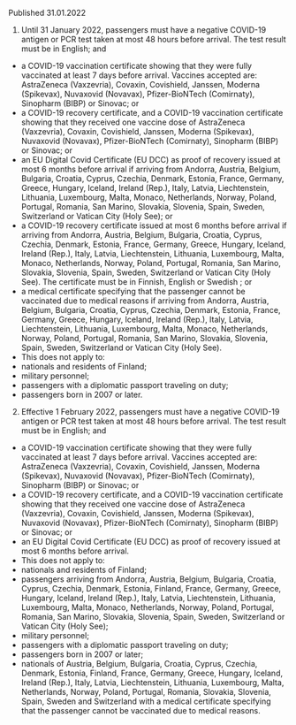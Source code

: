 Published 31.01.2022
1. Until 31 January 2022, passengers must have a negative COVID-19 antigen or PCR test taken at most 48 hours before arrival. The test result must be in English; and
- a COVID-19 vaccination certificate showing that they were fully vaccinated at least 7 days before arrival. Vaccines accepted are: AstraZeneca (Vaxzevria), Covaxin, Covishield, Janssen, Moderna (Spikevax), Nuvaxovid (Novavax), Pfizer-BioNTech (Comirnaty), Sinopharm (BIBP) or Sinovac; or
- a COVID-19 recovery certificate, and a COVID-19 vaccination certificate showing that they received one vaccine dose of AstraZeneca (Vaxzevria), Covaxin, Covishield, Janssen, Moderna (Spikevax), Nuvaxovid (Novavax), Pfizer-BioNTech (Comirnaty), Sinopharm (BIBP) or Sinovac; or
- an EU Digital Covid Certificate (EU DCC) as proof of recovery issued at most 6 months before arrival if arriving from Andorra, Austria, Belgium, Bulgaria, Croatia, Cyprus, Czechia, Denmark, Estonia, France, Germany, Greece, Hungary, Iceland, Ireland (Rep.), Italy, Latvia, Liechtenstein, Lithuania, Luxembourg, Malta, Monaco, Netherlands, Norway, Poland, Portugal, Romania, San Marino, Slovakia, Slovenia, Spain, Sweden, Switzerland or Vatican City (Holy See); or
- a COVID-19 recovery certificate issued at most 6 months before arrival if arriving from Andorra, Austria, Belgium, Bulgaria, Croatia, Cyprus, Czechia, Denmark, Estonia, France, Germany, Greece, Hungary, Iceland, Ireland (Rep.), Italy, Latvia, Liechtenstein, Lithuania, Luxembourg, Malta, Monaco, Netherlands, Norway, Poland, Portugal, Romania, San Marino, Slovakia, Slovenia, Spain, Sweden, Switzerland or Vatican City (Holy See). The certificate must be in Finnish, English or Swedish ; or
- a medical certificate specifying that the passenger cannot be vaccinated due to medical reasons if arriving from Andorra, Austria, Belgium, Bulgaria, Croatia, Cyprus, Czechia, Denmark, Estonia, France, Germany, Greece, Hungary, Iceland, Ireland (Rep.), Italy, Latvia, Liechtenstein, Lithuania, Luxembourg, Malta, Monaco, Netherlands, Norway, Poland, Portugal, Romania, San Marino, Slovakia, Slovenia, Spain, Sweden, Switzerland or Vatican City (Holy See).
- This does not apply to:
- nationals and residents of Finland;
- military personnel;
- passengers with a diplomatic passport traveling on duty;
- passengers born in 2007 or later.
2. Effective 1 February 2022, passengers must have a negative COVID-19 antigen or PCR test taken at most 48 hours before arrival. The test result must be in English; and
- a COVID-19 vaccination certificate showing that they were fully vaccinated at least 7 days before arrival. Vaccines accepted are: AstraZeneca (Vaxzevria), Covaxin, Covishield, Janssen, Moderna (Spikevax), Nuvaxovid (Novavax), Pfizer-BioNTech (Comirnaty), Sinopharm (BIBP) or Sinovac; or
- a COVID-19 recovery certificate, and a COVID-19 vaccination certificate showing that they received one vaccine dose of AstraZeneca (Vaxzevria), Covaxin, Covishield, Janssen, Moderna (Spikevax), Nuvaxovid (Novavax), Pfizer-BioNTech (Comirnaty), Sinopharm (BIBP) or Sinovac; or
- an EU Digital Covid Certificate (EU DCC) as proof of recovery issued at most 6 months before arrival.
- This does not apply to:
- nationals and residents of Finland;
- passengers arriving from Andorra, Austria, Belgium, Bulgaria, Croatia, Cyprus, Czechia, Denmark, Estonia, Finland, France, Germany, Greece, Hungary, Iceland, Ireland (Rep.), Italy, Latvia, Liechtenstein, Lithuania, Luxembourg, Malta, Monaco, Netherlands, Norway, Poland, Portugal, Romania, San Marino, Slovakia, Slovenia, Spain, Sweden, Switzerland or Vatican City (Holy See);
- military personnel;
- passengers with a diplomatic passport traveling on duty;
- passengers born in 2007 or later;
- nationals of Austria, Belgium, Bulgaria, Croatia, Cyprus, Czechia, Denmark, Estonia, Finland, France, Germany, Greece, Hungary, Iceland, Ireland (Rep.), Italy, Latvia, Liechtenstein, Lithuania, Luxembourg, Malta, Netherlands, Norway, Poland, Portugal, Romania, Slovakia, Slovenia, Spain, Sweden and Switzerland with a medical certificate specifying that the passenger cannot be vaccinated due to medical reasons.